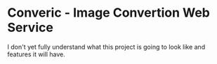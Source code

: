 # Converic - Image Convertion Web Service

I don't yet fully understand what this project is going to look like
and features it will have.